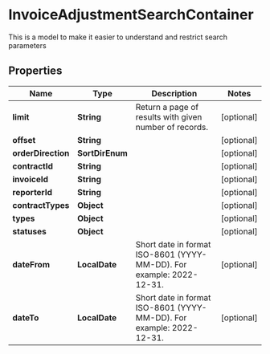 

# InvoiceAdjustmentSearchContainer

This is a model to make it easier to understand and restrict search parameters

## Properties

| Name | Type | Description | Notes |
|------------ | ------------- | ------------- | -------------|
|**limit** | **String** | Return a page of results with given number of records. |  [optional] |
|**offset** | **String** |  |  [optional] |
|**orderDirection** | **SortDirEnum** |  |  [optional] |
|**contractId** | **String** |  |  [optional] |
|**invoiceId** | **String** |  |  [optional] |
|**reporterId** | **String** |  |  [optional] |
|**contractTypes** | **Object** |  |  [optional] |
|**types** | **Object** |  |  [optional] |
|**statuses** | **Object** |  |  [optional] |
|**dateFrom** | **LocalDate** | Short date in format ISO-8601 (YYYY-MM-DD). For example: 2022-12-31. |  [optional] |
|**dateTo** | **LocalDate** | Short date in format ISO-8601 (YYYY-MM-DD). For example: 2022-12-31. |  [optional] |




